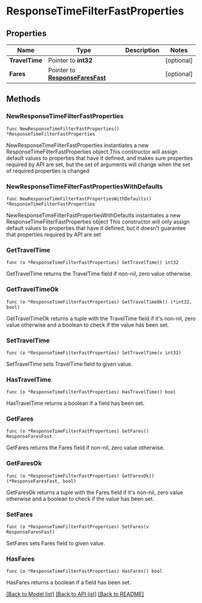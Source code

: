 # ResponseTimeFilterFastProperties

## Properties

Name | Type | Description | Notes
------------ | ------------- | ------------- | -------------
**TravelTime** | Pointer to **int32** |  | [optional] 
**Fares** | Pointer to [**ResponseFaresFast**](ResponseFaresFast.md) |  | [optional] 

## Methods

### NewResponseTimeFilterFastProperties

`func NewResponseTimeFilterFastProperties() *ResponseTimeFilterFastProperties`

NewResponseTimeFilterFastProperties instantiates a new ResponseTimeFilterFastProperties object
This constructor will assign default values to properties that have it defined,
and makes sure properties required by API are set, but the set of arguments
will change when the set of required properties is changed

### NewResponseTimeFilterFastPropertiesWithDefaults

`func NewResponseTimeFilterFastPropertiesWithDefaults() *ResponseTimeFilterFastProperties`

NewResponseTimeFilterFastPropertiesWithDefaults instantiates a new ResponseTimeFilterFastProperties object
This constructor will only assign default values to properties that have it defined,
but it doesn't guarantee that properties required by API are set

### GetTravelTime

`func (o *ResponseTimeFilterFastProperties) GetTravelTime() int32`

GetTravelTime returns the TravelTime field if non-nil, zero value otherwise.

### GetTravelTimeOk

`func (o *ResponseTimeFilterFastProperties) GetTravelTimeOk() (*int32, bool)`

GetTravelTimeOk returns a tuple with the TravelTime field if it's non-nil, zero value otherwise
and a boolean to check if the value has been set.

### SetTravelTime

`func (o *ResponseTimeFilterFastProperties) SetTravelTime(v int32)`

SetTravelTime sets TravelTime field to given value.

### HasTravelTime

`func (o *ResponseTimeFilterFastProperties) HasTravelTime() bool`

HasTravelTime returns a boolean if a field has been set.

### GetFares

`func (o *ResponseTimeFilterFastProperties) GetFares() ResponseFaresFast`

GetFares returns the Fares field if non-nil, zero value otherwise.

### GetFaresOk

`func (o *ResponseTimeFilterFastProperties) GetFaresOk() (*ResponseFaresFast, bool)`

GetFaresOk returns a tuple with the Fares field if it's non-nil, zero value otherwise
and a boolean to check if the value has been set.

### SetFares

`func (o *ResponseTimeFilterFastProperties) SetFares(v ResponseFaresFast)`

SetFares sets Fares field to given value.

### HasFares

`func (o *ResponseTimeFilterFastProperties) HasFares() bool`

HasFares returns a boolean if a field has been set.


[[Back to Model list]](../README.md#documentation-for-models) [[Back to API list]](../README.md#documentation-for-api-endpoints) [[Back to README]](../README.md)


